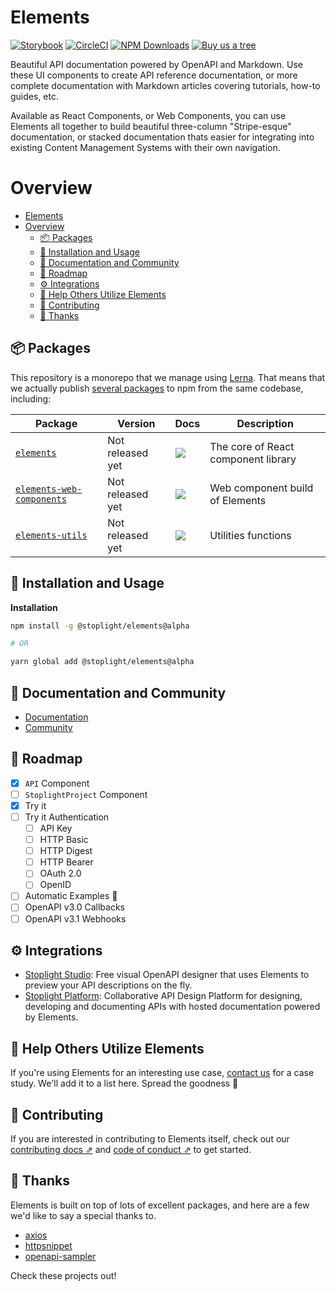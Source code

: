 # Elements

[![Storybook](https://cdn.jsdelivr.net/gh/storybookjs/brand@master/badge/badge-storybook.svg)](https://stoplightio.github.io/elements)
[![CircleCI][circle_ci_image]][circle_ci]
[![NPM Downloads][circle_ci_image]][npm]
[![Buy us a tree][ecologi_image]][ecologi]

Beautiful API documentation powered by OpenAPI and Markdown. Use these UI components to create API reference documentation, or more complete documentation with Markdown articles covering tutorials, how-to guides, etc. 

Available as React Components, or Web Components, you can use Elements all together to build beautiful three-column "Stripe-esque" documentation, or stacked documentation thats easier for integrating into existing Content Management Systems with their own navigation.
# Overview

- [Elements](#elements)
- [Overview](#overview)
  - [📦 Packages](#-packages)
  - [🧰 Installation and Usage](#-installation-and-usage)
  - [📖 Documentation and Community](#-documentation-and-community)
  - [🚧 Roadmap](#-roadmap)
  - [⚙️ Integrations](#️-integrations)
  - [🏁 Help Others Utilize Elements](#-help-others-utilize-elements)
  - [👏 Contributing](#-contributing)
  - [🎉 Thanks](#-thanks)

## 📦 Packages

This repository is a monorepo that we manage using [Lerna](https://github.com/lerna/lerna). That means that we actually publish [several packages](/packages) to npm from the same codebase, including:

| Package                                                | Version                                                                                                                             | Docs                                                                                                                                                                                                                                                                          | Description                                                                        |
| ------------------------------------------------------ | ----------------------------------------------------------------------------------------------------------------------------------- | ----------------------------------------------------------------------------------------------------------------------------------------------------------------------------------------------------------------------------------------------------------------------------- | ---------------------------------------------------------------------------------- |
| [`elements`](/packages/elements)               | Not released yet               | [![](https://img.shields.io/badge/API%20Docs-site-green.svg?style=flat-square)](https://meta.stoplight.io/docs/elements)  | The core of React component library                                                           |
| [`elements-web-components`](/packages/elements-web-components)       | Not released yet       | [![](https://img.shields.io/badge/API%20Docs-site-green.svg?style=flat-square)](https://meta.stoplight.io/docs/elements)       | Web component build of Elements                                                      |
| [`elements-utils`](/packages/elements-utils)       | Not released yet       | [![](https://img.shields.io/badge/API%20Docs-site-green.svg?style=flat-square)](https://meta.stoplight.io/docs/elements)       | Utilities functions                                                     |

## 🧰 Installation and Usage

**Installation**

```bash
npm install -g @stoplight/elements@alpha

# OR

yarn global add @stoplight/elements@alpha
```

<!-- For more installation options, see our [installation documentation](./docs/installation.md). -->

## 📖 Documentation and Community

- [Documentation](https://meta.stoplight.io/docs/elements)
- [Community](https://github.com/stoplightio/elements/discussions)

## 🚧 Roadmap

- [x] `API` Component
- [ ] `StoplightProject` Component
- [x] Try it
- [ ] Try it Authentication
  - [ ] API Key
  - [ ] HTTP Basic
  - [ ] HTTP Digest
  - [ ] HTTP Bearer
  - [ ] OAuth 2.0
  - [ ] OpenID
- [ ] Automatic Examples 🥳
- [ ] OpenAPI v3.0 Callbacks
- [ ] OpenAPI v3.1 Webhooks

## ⚙️ Integrations

- [Stoplight Studio](https://stoplight.io/studio/?utm_source=github&utm_medium=elements&utm_campaign=readme): Free visual OpenAPI designer that uses Elements to preview your API descriptions on the fly.
- [Stoplight Platform](https://stoplight.io/?utm_source=github&utm_medium=elements&utm_campaign=readme): Collaborative API Design Platform for designing, developing and documenting APIs with hosted documentation powered by Elements. 

## 🏁 Help Others Utilize Elements 

If you're using Elements for an interesting use case, [contact us](mailto:growth@stoplight.io) for a case study. We'll add it to a list here. Spread the goodness 🎉

## 👏 Contributing

If you are interested in contributing to Elements itself, check out our [contributing docs ⇗][contributing] and [code of conduct ⇗][code_of_conduct] to get started.

## 🎉 Thanks

Elements is built on top of lots of excellent packages, and here are a few we'd like to say a special thanks to.

- [axios](https://www.npmjs.com/package/axios)
- [httpsnippet](https://www.npmjs.com/package/httpsnippet)
- [openapi-sampler](https://www.npmjs.com/package/openapi-sampler)

Check these projects out!

[code_of_conduct]: CODE_OF_CONDUCT.md
[contributing]: CONTRIBUTING.md
[download-release]: https://github.com/stoplightio/elements/releases/latest
[mocking_landing_page]: https://stoplight.io/api-mocking?utm_source=github&utm_medium=elements&utm_campaign=readme
[circle_ci]: https://circleci.com/gh/stoplightio/elements
[circle_ci_image]: https://img.shields.io/circleci/build/github/stoplightio/elements/v7
[npm]: https://www.npmjs.com/package/@stoplight/elements
[npm_image]: https://img.shields.io/npm/dw/@stoplight/elements?color=blue
[ecologi]: https://ecologi.com/stoplightinc
[ecologi_image]: https://img.shields.io/badge/Buy%20us%20a%20tree-%F0%9F%8C%B3-lightgreen
